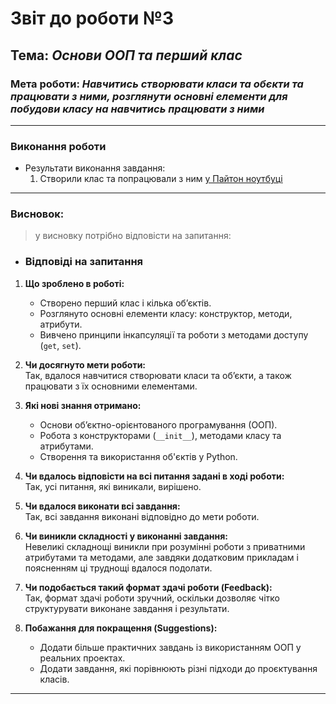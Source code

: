 # Звіт до роботи №3
## Тема: _Основи ООП та перший клас_
### Мета роботи: _Навчитись створювати класи та обєкти та працювати з ними, розглянути основні елементи для побудови класу на навчитись працювати з ними_

---
### Виконання роботи
* Результати виконання завдання:
    1. Створили клас та попрацювали з ним [у Пайтон ноутбуці](3.ipynb)

---
### Висновок:
> у висновку потрібно відповісти на запитання:

- ### Відповіді на запитання

1. **Що зроблено в роботі:**  
   - Створено перший клас і кілька об’єктів.  
   - Розглянуто основні елементи класу: конструктор, методи, атрибути.  
   - Вивчено принципи інкапсуляції та роботи з методами доступу (`get`, `set`).  

2. **Чи досягнуто мети роботи:**  
   Так, вдалося навчитися створювати класи та об’єкти, а також працювати з їх основними елементами.  

3. **Які нові знання отримано:**  
   - Основи об’єктно-орієнтованого програмування (ООП).  
   - Робота з конструкторами (`__init__`), методами класу та атрибутами.  
   - Створення та використання об'єктів у Python.  

4. **Чи вдалось відповісти на всі питання задані в ході роботи:**  
   Так, усі питання, які виникали, вирішено.  

5. **Чи вдалося виконати всі завдання:**  
   Так, всі завдання виконані відповідно до мети роботи.  

6. **Чи виникли складності у виконанні завдання:**  
   Невеликі складнощі виникли при розумінні роботи з приватними атрибутами та методами, але завдяки додатковим прикладам і поясненням ці труднощі вдалося подолати.  

7. **Чи подобається такий формат здачі роботи (Feedback):**  
   Так, формат здачі роботи зручний, оскільки дозволяє чітко структурувати виконане завдання і результати.  

8. **Побажання для покращення (Suggestions):**  
   - Додати більше практичних завдань із використанням ООП у реальних проектах.  
   - Додати завдання, які порівнюють різні підходи до проєктування класів.  
---